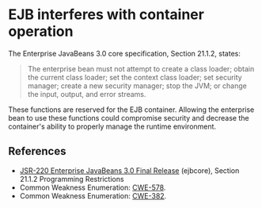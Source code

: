 # EJB interferes with container operation
The Enterprise JavaBeans 3.0 core specification, Section 21.1.2, states:

> The enterprise bean must not attempt to create a class loader; obtain the current class loader; set the context class loader; set security manager; create a new security manager; stop the JVM; or change the input, output, and error streams.

These functions are reserved for the EJB container. Allowing the enterprise bean to use these functions could compromise security and decrease the container's ability to properly manage the runtime environment.


## References
* [ JSR-220 Enterprise JavaBeans 3.0 Final Release](http://jcp.org/aboutJava/communityprocess/final/jsr220/index.html) (ejbcore), Section 21.1.2 Programming Restrictions
* Common Weakness Enumeration: [CWE-578](https://cwe.mitre.org/data/definitions/578.html).
* Common Weakness Enumeration: [CWE-382](https://cwe.mitre.org/data/definitions/382.html).
